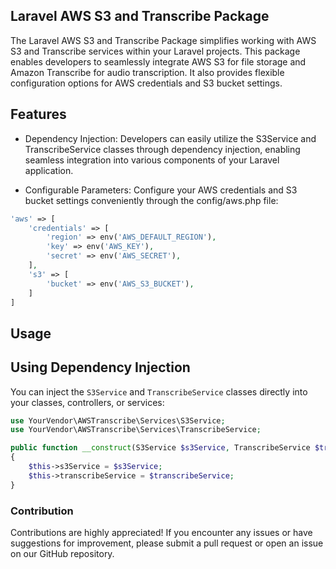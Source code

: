 ## Laravel AWS S3 and Transcribe Package

The Laravel AWS S3 and Transcribe Package simplifies working with AWS S3 and Transcribe services within your Laravel projects. This package enables developers to seamlessly integrate AWS S3 for file storage and Amazon Transcribe for audio transcription. It also provides flexible configuration options for AWS credentials and S3 bucket settings.
## Features

- Dependency Injection: Developers can easily utilize the S3Service and TranscribeService classes through dependency injection, enabling seamless integration into various components of your Laravel application.

- Configurable Parameters: Configure your AWS credentials and S3 bucket settings conveniently through the config/aws.php file:
```php
'aws' => [
    'credentials' => [
        'region' => env('AWS_DEFAULT_REGION'),
        'key' => env('AWS_KEY'),
        'secret' => env('AWS_SECRET'),
    ],
    's3' => [
        'bucket' => env('AWS_S3_BUCKET'),
    ]
]
```

## Usage
## Using Dependency Injection

You can inject the `S3Service` and `TranscribeService` classes directly into your classes, controllers, or services:
```php
use YourVendor\AWSTranscribe\Services\S3Service;
use YourVendor\AWSTranscribe\Services\TranscribeService;

public function __construct(S3Service $s3Service, TranscribeService $transcribeService)
{
    $this->s3Service = $s3Service;
    $this->transcribeService = $transcribeService;
}
```

### Contribution
Contributions are highly appreciated! If you encounter any issues or have suggestions for improvement, please submit a pull request or open an issue on our GitHub repository.
